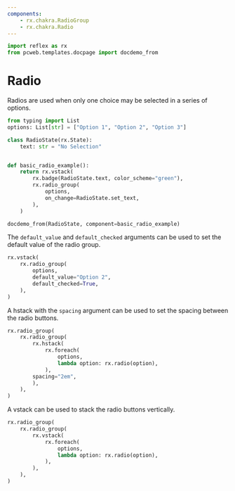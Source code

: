 ```yaml
---
components:
    - rx.chakra.RadioGroup
    - rx.chakra.Radio
---
```


```python exec
import reflex as rx
from pcweb.templates.docpage import docdemo_from
```

# Radio

Radios are used when only one choice may be selected in a series of options.


```python exec
from typing import List
options: List[str] = ["Option 1", "Option 2", "Option 3"]

class RadioState(rx.State):
    text: str = "No Selection"


def basic_radio_example():
    return rx.vstack(
        rx.badge(RadioState.text, color_scheme="green"),
        rx.radio_group(
            options,
            on_change=RadioState.set_text,
        ),
    )
```

```python eval
docdemo_from(RadioState, component=basic_radio_example)
```

The `default_value` and `default_checked` arguments can be used to set the default value of the radio group.

```python demo
rx.vstack(
    rx.radio_group(
        options,
        default_value="Option 2",
        default_checked=True,
    ),
)
```

A hstack with the `spacing` argument can be used to set the spacing between the radio buttons.

```python demo
rx.radio_group(
    rx.radio_group(
        rx.hstack(
            rx.foreach(
                options,
                lambda option: rx.radio(option),
            ),
        spacing="2em",
        ),
    ),
)
```

A vstack can be used to stack the radio buttons vertically.

```python demo
rx.radio_group(
    rx.radio_group(
        rx.vstack(
            rx.foreach(
                options,
                lambda option: rx.radio(option),
            ),
        ),
    ),
)
```